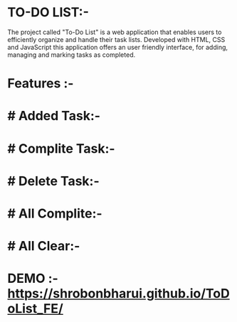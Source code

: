 # TO-DO LIST:-
The project called "To-Do List" is a web application that enables users to efficiently organize and handle their task lists. Developed with HTML, CSS and JavaScript this application offers an user friendly interface, for adding, managing and marking tasks as completed.
# Features :-
   # # Added Task:-
   # # Complite Task:-
   # # Delete Task:-
   # # All Complite:-
   # # All Clear:-
# DEMO :- https://shrobonbharui.github.io/ToDoList_FE/
